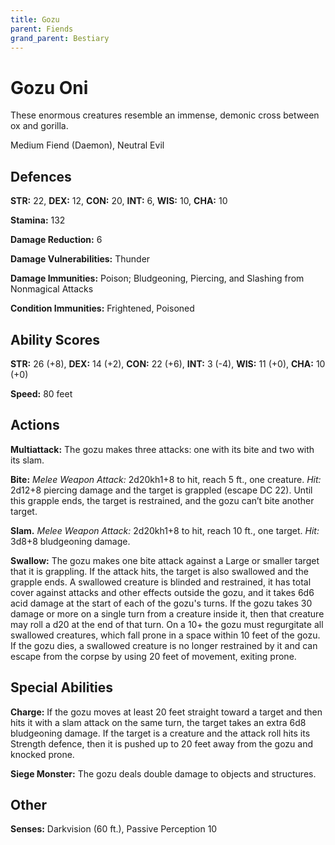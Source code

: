 ```yaml
---
title: Gozu
parent: Fiends
grand_parent: Bestiary
---
```


# Gozu Oni
These enormous creatures resemble an immense, demonic cross between ox and gorilla.

Medium Fiend (Daemon), Neutral Evil

## Defences
**STR:** 22, **DEX:** 12, **CON:** 20, **INT:** 6, **WIS:** 10, **CHA:** 10

**Stamina:** 132

**Damage Reduction:** 6

**Damage Vulnerabilities:** Thunder

**Damage Immunities:** Poison; Bludgeoning, Piercing, and Slashing from Nonmagical Attacks

**Condition Immunities:** Frightened, Poisoned

## Ability Scores
**STR:** 26 (+8), **DEX:** 14 (+2), **CON:** 22 (+6), **INT:** 3 (-4), **WIS:** 11 (+0), **CHA:** 10 (+0)

**Speed:** 80 feet

## Actions
**Multiattack:** The gozu makes three attacks: one with its bite and two with its slam.

**Bite:** *Melee Weapon Attack:* 2d20kh1+8 to hit, reach 5 ft., one creature. *Hit:* 2d12+8 piercing damage and the target is grappled (escape DC 22). Until this grapple ends, the target is restrained, and the gozu can’t bite another target.

**Slam.** *Melee Weapon Attack:* 2d20kh1+8 to hit, reach 10 ft., one target. *Hit:* 3d8+8 bludgeoning damage.

**Swallow:** The gozu makes one bite attack against a Large or smaller target that it is grappling. If the attack hits, the target is also swallowed and the grapple ends. A swallowed creature is blinded and restrained, it has total cover against attacks and other effects outside the gozu, and it takes 6d6 acid damage at the start of each of the gozu's turns. If the gozu takes 30 damage or more on a single turn from a creature inside it, then that creature may roll a d20 at the end of that turn. On a 10+ the gozu must regurgitate all swallowed creatures, which fall prone in a space within 10 feet of the gozu. If the gozu dies, a swallowed creature is no longer restrained by it and can escape from the corpse by using 20 feet of movement, exiting prone.

## Special Abilities
**Charge:** If the gozu moves at least 20 feet straight toward a target and then hits it with a slam attack on the same turn, the target takes an extra 6d8 bludgeoning damage. If the target is a creature and the attack roll hits its Strength defence, then it is pushed up to 20 feet away from the gozu and knocked prone.

**Siege Monster:** The gozu deals double damage to objects and structures.

## Other
**Senses:** Darkvision (60 ft.), Passive Perception 10
